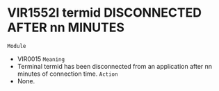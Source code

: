 # VIR1552I termid DISCONNECTED AFTER nn MINUTES
`Module`
- VIR0015
`Meaning`
- Terminal termid has been disconnected from an application after nn minutes of connection time.
`Action`
- None.
